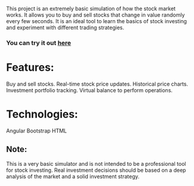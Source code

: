 This project is an extremely basic simulation of how the stock market works. It allows you to buy and sell stocks that change in value randomly every few seconds. It is an ideal tool to learn the basics of stock investing and experiment with different trading strategies.

### You can try it out [here](https://angular-test-stock-simulator.000webhostapp.com)

# Features:

Buy and sell stocks.
Real-time stock price updates.
Historical price charts.
Investment portfolio tracking.
Virtual balance to perform operations.


# Technologies:

Angular
Bootstrap
HTML

## Note:

This is a very basic simulator and is not intended to be a professional tool for stock investing. Real investment decisions should be based on a deep analysis of the market and a solid investment strategy.

